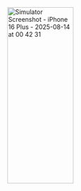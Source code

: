 <img width="150" height="400" alt="Simulator Screenshot - iPhone 16 Plus - 2025-08-14 at 00 42 31" src="https://github.com/user-attachments/assets/fb25ff8e-0d98-4e62-9643-c6dc5fae6568" />
